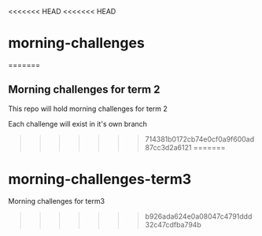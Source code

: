 <<<<<<< HEAD
<<<<<<< HEAD
# morning-challenges
=======
## Morning challenges for term 2
This repo will hold morning challenges for term 2

Each challenge will exist in it's own branch
>>>>>>> 714381b0172cb74e0cf0a9f600ad87cc3d2a6121
=======
# morning-challenges-term3

Morning challenges for term3
>>>>>>> b926ada624e0a08047c4791ddd32c47cdfba794b

